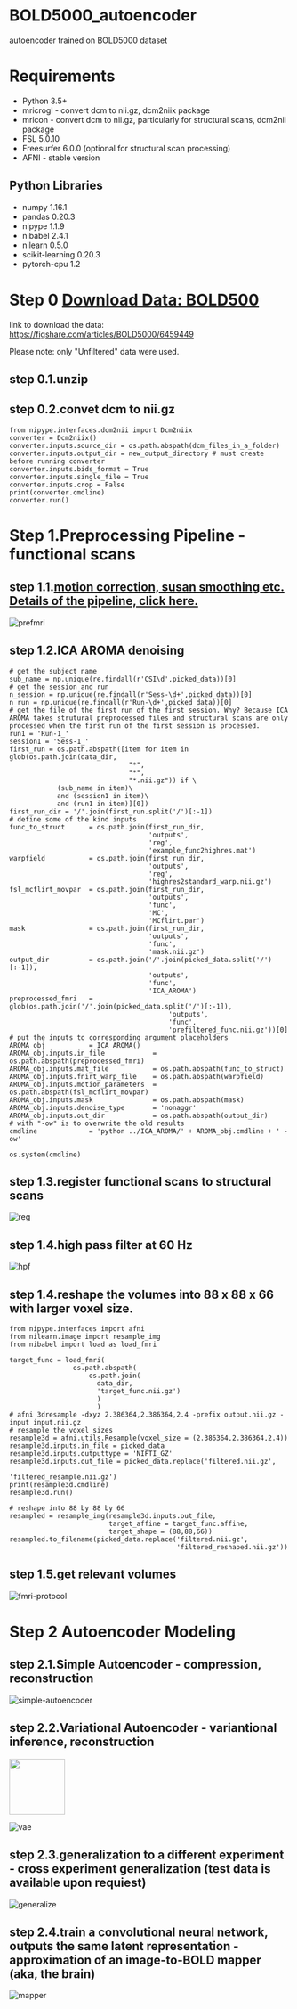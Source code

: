 # BOLD5000_autoencoder
autoencoder trained on BOLD5000 dataset

# Requirements
- Python 3.5+
- mricrogl - convert dcm to nii.gz, dcm2niix package
- mricon - convert dcm to nii.gz, particularly for structural scans, dcm2nii package
- FSL 5.0.10
- Freesurfer 6.0.0 (optional for structural scan processing)
- AFNI - stable version
## Python Libraries
- numpy 1.16.1
- pandas 0.20.3
- nipype 1.1.9
- nibabel 2.4.1
- nilearn 0.5.0
- scikit-learning 0.20.3
- pytorch-cpu 1.2

# Step 0 [Download Data: BOLD500](https://bold5000.github.io)

link to download the data: https://figshare.com/articles/BOLD5000/6459449

Please note: only "Unfiltered" data were used.
## step 0.1.unzip
## step 0.2.convet dcm to nii.gz
```
from nipype.interfaces.dcm2nii import Dcm2niix
converter = Dcm2niix()
converter.inputs.source_dir = os.path.abspath(dcm_files_in_a_folder)
converter.inputs.output_dir = new_output_directory # must create before running converter
converter.inputs.bids_format = True
converter.inputs.single_file = True
converter.inputs.crop = False
print(converter.cmdline)
converter.run()
```

# Step 1.Preprocessing Pipeline - functional scans
## step 1.1.[motion correction, susan smoothing etc. Details of the pipeline, click here.](https://nbviewer.jupyter.org/github/nmningmei/preprocessing_pipelines/blob/master/FSL_vs_nipype_fsl_preprocessing.ipynb)
![prefmri](https://github.com/nmningmei/BOLD5000_autoencoder/blob/master/figures/preprocessing_step_1.png)
## step 1.2.ICA AROMA denoising
```
# get the subject name
sub_name = np.unique(re.findall(r'CSI\d',picked_data))[0]
# get the session and run
n_session = np.unique(re.findall(r'Sess-\d+',picked_data))[0]
n_run = np.unique(re.findall(r'Run-\d+',picked_data))[0]
# get the file of the first run of the first session. Why? Because ICA AROMA takes strutural preprocessed files and structural scans are only processed when the first run of the first session is processed. 
run1 = 'Run-1_'
session1 = 'Sess-1_'
first_run = os.path.abspath([item for item in glob(os.path.join(data_dir,
                              "*",
                              "*",
                              "*.nii.gz")) if \
            (sub_name in item)\
            and (session1 in item)\
            and (run1 in item)][0])
first_run_dir = '/'.join(first_run.split('/')[:-1])
# define some of the kind inputs
func_to_struct      = os.path.join(first_run_dir,
                                   'outputs',
                                   'reg',
                                   'example_func2highres.mat')
warpfield           = os.path.join(first_run_dir,
                                   'outputs',
                                   'reg',
                                   'highres2standard_warp.nii.gz')
fsl_mcflirt_movpar  = os.path.join(first_run_dir,
                                   'outputs',
                                   'func',
                                   'MC',
                                   'MCflirt.par')
mask                = os.path.join(first_run_dir,
                                   'outputs',
                                   'func',
                                   'mask.nii.gz')
output_dir          = os.path.join('/'.join(picked_data.split('/')[:-1]),
                                   'outputs',
                                   'func',
                                   'ICA_AROMA')
preprocessed_fmri   = glob(os.path.join('/'.join(picked_data.split('/')[:-1]),
                                        'outputs',
                                        'func',
                                        'prefiltered_func.nii.gz'))[0]
# put the inputs to corresponding argument placeholders
AROMA_obj           = ICA_AROMA()
AROMA_obj.inputs.in_file            = os.path.abspath(preprocessed_fmri)
AROMA_obj.inputs.mat_file           = os.path.abspath(func_to_struct)
AROMA_obj.inputs.fnirt_warp_file    = os.path.abspath(warpfield)
AROMA_obj.inputs.motion_parameters  = os.path.abspath(fsl_mcflirt_movpar)
AROMA_obj.inputs.mask               = os.path.abspath(mask)
AROMA_obj.inputs.denoise_type       = 'nonaggr'
AROMA_obj.inputs.out_dir            = os.path.abspath(output_dir)
# with "-ow" is to overwrite the old results
cmdline             = 'python ../ICA_AROMA/' + AROMA_obj.cmdline + ' -ow'

os.system(cmdline)
```
## step 1.3.register functional scans to structural scans
![reg](https://github.com/nmningmei/BOLD5000_autoencoder/blob/master/figures/registrate%20funtional%20scans%20to%20sctural%20scans.png)
## step 1.4.high pass filter at 60 Hz
![hpf](https://github.com/nmningmei/BOLD5000_autoencoder/blob/master/figures/highpass_temp.png)

## step 1.4.reshape the volumes into 88 x 88 x 66 with larger voxel size.
```
from nipype.interfaces import afni
from nilearn.image import resample_img
from nibabel import load as load_fmri

target_func = load_fmri(
                os.path.abspath(
                    os.path.join(
                      data_dir,
                      'target_func.nii.gz')
                      )
                      )
# afni 3dresample -dxyz 2.386364,2.386364,2.4 -prefix output.nii.gz -input input.nii.gz
# resample the voxel sizes
resample3d = afni.utils.Resample(voxel_size = (2.386364,2.386364,2.4))
resample3d.inputs.in_file = picked_data
resample3d.inputs.outputtype = 'NIFTI_GZ'
resample3d.inputs.out_file = picked_data.replace('filtered.nii.gz',
                                                 'filtered_resample.nii.gz')
print(resample3d.cmdline)
resample3d.run()

# reshape into 88 by 88 by 66
resampled = resample_img(resample3d.inputs.out_file,
                         target_affine = target_func.affine,
                         target_shape = (88,88,66))
resampled.to_filename(picked_data.replace('filtered.nii.gz',
                                          'filtered_reshaped.nii.gz'))
```
## step 1.5.get relevant volumes
![fmri-protocol](https://github.com/nmningmei/BOLD5000_autoencoder/blob/master/figures/fMRI%20protocol.jpg)

# Step 2 Autoencoder Modeling
## step 2.1.Simple Autoencoder - compression, reconstruction
![simple-autoencoder](https://github.com/nmningmei/BOLD5000_autoencoder/blob/master/figures/autoencoder%20phase%201.jpg)
## step 2.2.Variational Autoencoder - variantional inference, reconstruction

<img align="center" width="100" height="100" src="https://github.com/nmningmei/BOLD5000_autoencoder/blob/master/figures/vae_model.png">

![vae](https://github.com/nmningmei/BOLD5000_autoencoder/blob/master/figures/autoencoder%20phase%202.jpg)
## step 2.3.generalization to a different experiment - cross experiment generalization (test data is available upon requiest)
![generalize](https://github.com/nmningmei/BOLD5000_autoencoder/blob/master/figures/autoencoder%20phase%203.jpg)
## step 2.4.train a convolutional neural network, outputs the same latent representation - approximation of an image-to-BOLD mapper (aka, the brain)
![mapper](https://github.com/nmningmei/BOLD5000_autoencoder/blob/master/figures/autoencoder%20phase%204.jpg)
